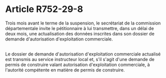 # Article R752-29-8

<p>Trois mois avant le terme de la suspension, le secrétariat de la commission départementale invite le pétitionnaire à lui transmettre, dans un délai de deux mois, une actualisation des données inscrites dans son dossier de demande d'autorisation d'exploitation commerciale.<br/><br/>

Le dossier de demande d'autorisation d'exploitation commerciale actualisé est transmis au service instructeur local et, s'il s'agit d'une demande de permis de construire valant autorisation d'exploitation commerciale, à l'autorité compétente en matière de permis de construire.</p>